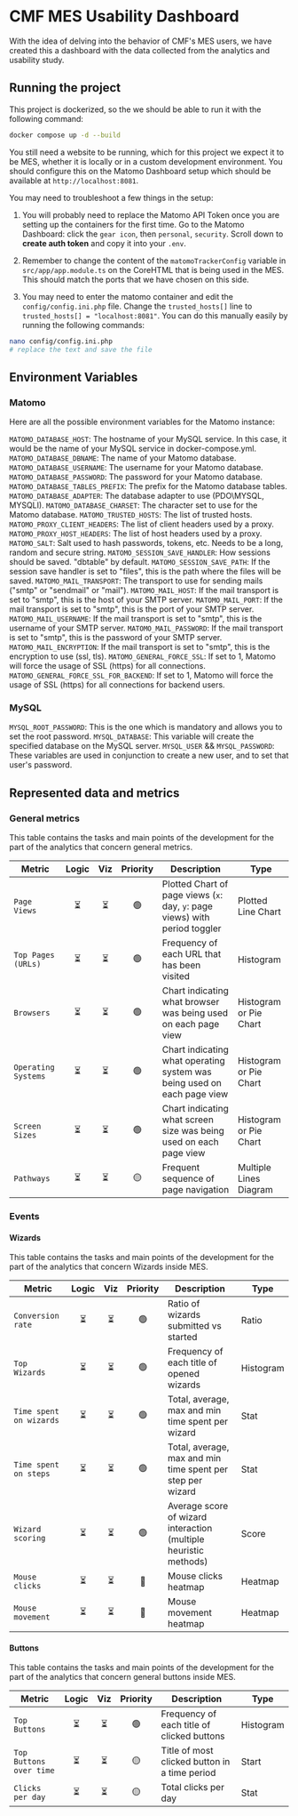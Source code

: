 # CMF MES Usability Dashboard

With the idea of delving into the behavior of CMF's MES users, we have created this a dashboard with the data collected from the analytics and usability study.

## Running the project

This project is dockerized, so the we should be able to run it with the following command:

```bash
docker compose up -d --build
```

You still need a website to be running, which for this project we expect it to be MES, whether it is locally or in a custom development environment. You should configure this on the Matomo Dashboard setup which should be available at `http://localhost:8081`.

You may need to troubleshoot a few things in the setup:

1. You will probably need to replace the Matomo API Token once you are setting up the containers for the first time. Go to the Matomo Dashboard: click the `gear icon`, then `personal`, `security`. Scroll down to **create auth token** and copy it into your `.env`.

2. Remember to change the content of the `matomoTrackerConfig` variable in `src/app/app.module.ts` on the CoreHTML that is being used in the MES. This should match the ports that we have chosen on this side.

3. You may need to enter the matomo container and edit the `config/config.ini.php` file. Change the `trusted_hosts[]` line to `trusted_hosts[] = "localhost:8081"`. You can do this manually easily by running the following commands:

```bash
nano config/config.ini.php
# replace the text and save the file
```

## Environment Variables

### Matomo

Here are all the possible environment variables for the Matomo instance:

`MATOMO_DATABASE_HOST`: The hostname of your MySQL service. In this case, it would be the name of your MySQL service in docker-compose.yml.
`MATOMO_DATABASE_DBNAME`: The name of your Matomo database.
`MATOMO_DATABASE_USERNAME`: The username for your Matomo database.
`MATOMO_DATABASE_PASSWORD`: The password for your Matomo database.
`MATOMO_DATABASE_TABLES_PREFIX`: The prefix for the Matomo database tables.
`MATOMO_DATABASE_ADAPTER`: The database adapter to use (PDO\MYSQL, MYSQLI).
`MATOMO_DATABASE_CHARSET`: The character set to use for the Matomo database.
`MATOMO_TRUSTED_HOSTS`: The list of trusted hosts.
`MATOMO_PROXY_CLIENT_HEADERS`: The list of client headers used by a proxy.
`MATOMO_PROXY_HOST_HEADERS`: The list of host headers used by a proxy.
`MATOMO_SALT`: Salt used to hash passwords, tokens, etc. Needs to be a long, random and secure string.
`MATOMO_SESSION_SAVE_HANDLER`: How sessions should be saved. "dbtable" by default.
`MATOMO_SESSION_SAVE_PATH`: If the session save handler is set to "files", this is the path where the files will be saved.
`MATOMO_MAIL_TRANSPORT`: The transport to use for sending mails ("smtp" or "sendmail" or "mail").
`MATOMO_MAIL_HOST`: If the mail transport is set to "smtp", this is the host of your SMTP server.
`MATOMO_MAIL_PORT`: If the mail transport is set to "smtp", this is the port of your SMTP server.
`MATOMO_MAIL_USERNAME`: If the mail transport is set to "smtp", this is the username of your SMTP server.
`MATOMO_MAIL_PASSWORD`: If the mail transport is set to "smtp", this is the password of your SMTP server.
`MATOMO_MAIL_ENCRYPTION`: If the mail transport is set to "smtp", this is the encryption to use (ssl, tls).
`MATOMO_GENERAL_FORCE_SSL`: If set to 1, Matomo will force the usage of SSL (https) for all connections.
`MATOMO_GENERAL_FORCE_SSL_FOR_BACKEND`: If set to 1, Matomo will force the usage of SSL (https) for all connections for backend users.

### MySQL

`MYSQL_ROOT_PASSWORD`: This is the one which is mandatory and allows you to set the root password.
`MYSQL_DATABASE`: This variable will create the specified database on the MySQL server.
`MYSQL_USER` && `MYSQL_PASSWORD`: These variables are used in conjunction to create a new user, and to set that user's password.

## Represented data and metrics

### General metrics

This table contains the tasks and main points of the development for the part of the analytics that concern general metrics.

| Metric              | Logic | Viz | Priority | Description                                                                 | Type                   |
| ------------------- | :---: | :-: | :------: | --------------------------------------------------------------------------- | ---------------------- |
| `Page Views`        |  ⏳   | ⏳  |    🟢    | Plotted Chart of page views (`x`: day, `y`: page views) with period toggler | Plotted Line Chart     |
| `Top Pages (URLs)`  |  ⏳   | ⏳  |    🟢    | Frequency of each URL that has been visited                                 | Histogram              |
| `Browsers`          |  ⏳   | ⏳  |    🟢    | Chart indicating what browser was being used on each page view              | Histogram or Pie Chart |
| `Operating Systems` |  ⏳   | ⏳  |    🟢    | Chart indicating what operating system was being used on each page view     | Histogram or Pie Chart |
| `Screen Sizes`      |  ⏳   | ⏳  |    🟢    | Chart indicating what screen size was being used on each page view          | Histogram or Pie Chart |
| `Pathways`          |  ⏳   | ⏳  |    🟡    | Frequent sequence of page navigation                                        | Multiple Lines Diagram |

### Events

#### Wizards

This table contains the tasks and main points of the development for the part of the analytics that concern Wizards inside MES.

| Metric                  | Logic | Viz | Priority | Description                                                      | Type      |
| ----------------------- | :---: | :-: | :------: | ---------------------------------------------------------------- | --------- |
| `Conversion rate`       |  ⏳   | ⏳  |    🟢    | Ratio of wizards submitted vs started                            | Ratio     |
| `Top Wizards`           |  ⏳   | ⏳  |    🟢    | Frequency of each title of opened wizards                        | Histogram |
| `Time spent on wizards` |  ⏳   | ⏳  |    🟢    | Total, average, max and min time spent per wizard                | Stat      |
| `Time spent on steps`   |  ⏳   | ⏳  |    🟢    | Total, average, max and min time spent per step per wizard       | Stat      |
| `Wizard scoring`        |  ⏳   | ⏳  |    🟢    | Average score of wizard interaction (multiple heuristic methods) | Score     |
| `Mouse clicks`          |  ⏳   | ⏳  |    🔴    | Mouse clicks heatmap                                             | Heatmap   |
| `Mouse movement`        |  ⏳   | ⏳  |    🔴    | Mouse movement heatmap                                           | Heatmap   |

#### Buttons

This table contains the tasks and main points of the development for the part of the analytics that concern general buttons inside MES.

| Metric                  | Logic | Viz | Priority | Description                                   | Type      |
| ----------------------- | :---: | :-: | :------: | --------------------------------------------- | --------- |
| `Top Buttons`           |  ⏳   | ⏳  |    🟢    | Frequency of each title of clicked buttons    | Histogram |
| `Top Buttons over time` |  ⏳   | ⏳  |    🟡    | Title of most clicked button in a time period | Start     |
| `Clicks per day`        |  ⏳   | ⏳  |    🟡    | Total clicks per day                          | Stat      |

```

```
